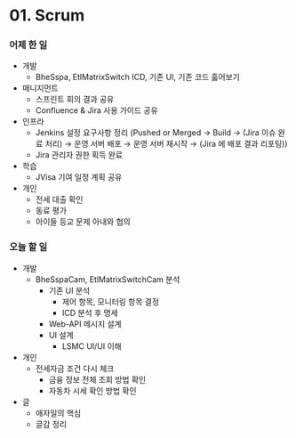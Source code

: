 # 01. Scrum

### 어제 한 일

- 개발
    - BheSspa, EtlMatrixSwitch ICD, 기존 UI, 기존 코드 훓어보기
- 매니지먼트
    - 스프린트 회의 결과 공유
    - Confluence & Jira 사용 가이드 공유
- 인프라
    - Jenkins 설정 요구사항 정리 (Pushed or Merged → Build → (Jira 이슈 완료 처리) → 운영 서버 배포 → 운영 서버 재시작 → (Jira 에 배포 결과 리포팅))
    - Jira 관리자 권한 획득 완료
- 학습
    - JVisa 기여 일정 계획 공유
- 개인
    - 전세 대출 확인
    - 동료 평가
    - 아이들 등교 문제 아내와 협의

### 오늘 할 일

- 개발
    - BheSspaCam, EtlMatrixSwitchCam 분석
        - 기존 UI 분석
            - 제어 항목, 모니터링 항목 결정
            - ICD 분석 후 명세
        - Web-API 메시지 설계
        - UI 설계
            - LSMC UI/UI 이해
- 개인
    - 전세자금 조건 다시 체크
        - 금융 정보 전체 조회 방법 확인
        - 자동차 시세 확인 방법 확인
- 글
    - 애자일의 핵심
    - 글감 정리
